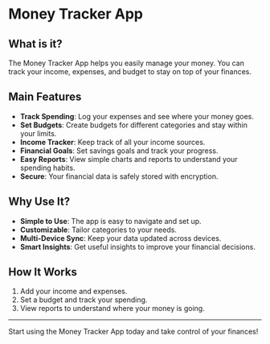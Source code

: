 # Money Tracker App

## What is it?

The Money Tracker App helps you easily manage your money. You can track your income, expenses, and budget to stay on top of your finances.

## Main Features

- **Track Spending**: Log your expenses and see where your money goes.
- **Set Budgets**: Create budgets for different categories and stay within your limits.
- **Income Tracker**: Keep track of all your income sources.
- **Financial Goals**: Set savings goals and track your progress.
- **Easy Reports**: View simple charts and reports to understand your spending habits.
- **Secure**: Your financial data is safely stored with encryption.

## Why Use It?

- **Simple to Use**: The app is easy to navigate and set up.
- **Customizable**: Tailor categories to your needs.
- **Multi-Device Sync**: Keep your data updated across devices.
- **Smart Insights**: Get useful insights to improve your financial decisions.

## How It Works

1. Add your income and expenses.
2. Set a budget and track your spending.
3. View reports to understand where your money is going.

---

Start using the Money Tracker App today and take control of your finances!
